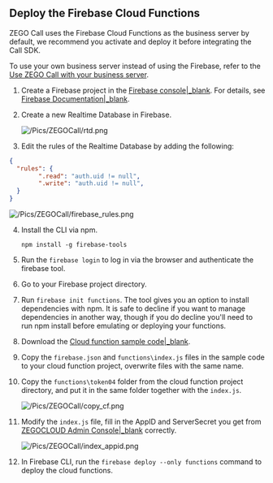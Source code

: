 ## Deploy the Firebase Cloud Functions

ZEGO Call uses the  Firebase Cloud Functions as the business server by default, we recommend you activate and deploy it before integrating the Call SDK.
 

<div class="mk-hint">

To use your own business server instead of using the Firebase, refer to the [Use ZEGO Call with your business server](!users).

</div>

1. Create a Firebase project in the [Firebase console\|_blank](https://console.firebase.google.com/). For details, see [Firebase Documentation\|_blank](https://firebase.google.com/docs/functions/get-started).

2. Create a new Realtime Database in Firebase. 

    ![/Pics/ZEGOCall/rtd.png](https://storage.zego.im/sdk-doc/Pics/ZEGOCall/rtd.png)

3. Edit the rules of the Realtime Database by adding the following:

```json
{
  "rules": {
        ".read": "auth.uid != null",
        ".write": "auth.uid != null",
  }
}
```

![/Pics/ZEGOCall/firebase_rules.png](/Pics/ZEGOCall/firebase_rules.png)

4. Install the CLI via npm.
    ```
    npm install -g firebase-tools
    ```
5. Run the `firebase login` to log in via the browser and authenticate the firebase tool.   
6. Go to your Firebase project directory.
7. Run `firebase init functions`. The tool gives you an option to install dependencies with npm. It is safe to decline if you want to manage dependencies in another way, though if you do decline you'll need to run npm install before emulating or deploying your functions.
8. Download the [Cloud function sample code\|_blank](https://github.com/ZEGOCLOUD/call_firebase_funcitons). 
9. Copy the `firebase.json` and `functions\index.js` files in the sample code to your cloud function project, overwrite files with the same name.  
10. Copy the `functions\token04` folder from the cloud function project directory, and put it in the same folder together with the `index.js`.

    ![/Pics/ZEGOCall/copy_cf.png](/Pics/ZEGOCall/copy_cf.png)

11. Modify the `index.js` file, fill in the AppID and ServerSecret you get from [ZEGOCLOUD Admin Console\|_blank](https://console.zegocloud.com) correctly.

    ![/Pics/ZEGOCall/index_appid.png](/Pics/ZEGOCall/index_appid.png)

12. In Firebase CLI, run the `firebase deploy --only functions` command to deploy the cloud functions. 





















